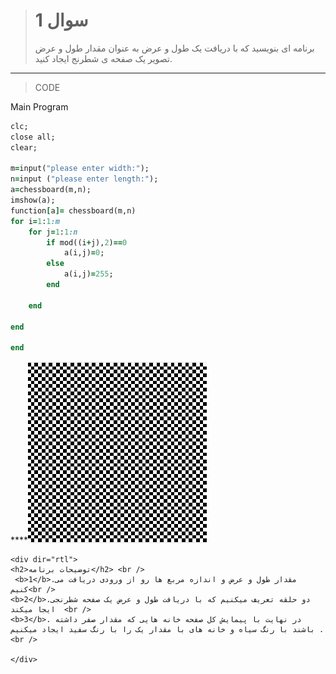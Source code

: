 > # سوال 1
>برنامه ای بنویسید که با دریافت یک طول و عرض به عنوان مقدار طول و عرض تصویر یک صفحه ی شطرنج ایجاد کنید.
***
>CODE

Main Program
```ruby
clc;
close all;
clear;

m=input("please enter width:");
n=input ("please enter length:");
a=chessboard(m,n);
imshow(a);
function[a]= chessboard(m,n)
for i=1:1:m
    for j=1:1:n
        if mod((i+j),2)==0
            a(i,j)=0;
        else
            a(i,j)=255;
        end
       
    end
        
end

end

```
****![alt](https://github.com/semnan-university-ai/image-processing-class/blob/main/excersiecs/FatemehSeyfi/1/q1.png)
```
<div dir="rtl">
<h2>توضیحات برنامه</h2> <br />
 <b>1</b>.مقدار طول و عرض و اندازه مربع ها رو از ورودی دریافت می کنیم<br />
<b>2</b>.دو حلقه تعریف میکنیم که با دریافت طول و عرض یک صفحه شطرنجی ایجا میکند  <br />
<b>3</b>. در نهایت با پیمایش کل صفحه خانه هایی که مقدار صفر داشته باشند با رنگ سیاه و خانه های با مقدار یک را با رنگ سفید ایجاد میکنیم .<br />

</div>


